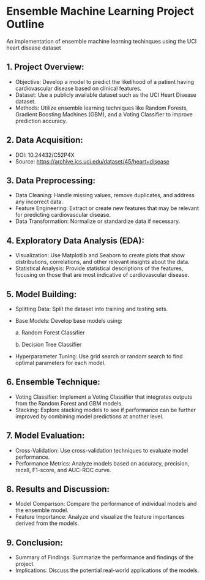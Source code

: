 # Ensemble Machine Learning Project Outline
 An implementation of ensemble machine learning techinques using the UCI heart disease dataset

## 1. Project Overview:
- Objective: Develop a model to predict the likelihood of a patient having cardiovascular disease based on clinical features.
- Dataset: Use a publicly available dataset such as the UCI Heart Disease dataset.
- Methods: Utilize ensemble learning techniques like Random Forests, Gradient Boosting Machines (GBM), and a Voting Classifier to improve prediction accuracy.

## 2. Data Acquisition:
- DOI: 10.24432/C52P4X 
- Source: https://archive.ics.uci.edu/dataset/45/heart+disease

## 3. Data Preprocessing:
- Data Cleaning: Handle missing values, remove duplicates, and address any incorrect data.
- Feature Engineering: Extract or create new features that may be relevant for predicting cardiovascular disease.
- Data Transformation: Normalize or standardize data if necessary.

## 4. Exploratory Data Analysis (EDA):
- Visualization: Use Matplotlib and Seaborn to create plots that show distributions, correlations, and other relevant insights about the data.
- Statistical Analysis: Provide statistical descriptions of the features, focusing on those that are most indicative of cardiovascular disease.

## 5. Model Building:
- Splitting Data: Split the dataset into training and testing sets.
- Base Models: Develop base models using:
  
     a. Random Forest Classifier
  
     b. Decision Tree Classifier
  
- Hyperparameter Tuning: Use grid search or random search to find optimal parameters for each model.

## 6. Ensemble Technique:
- Voting Classifier: Implement a Voting Classifier that integrates outputs from the Random Forest and GBM models.
- Stacking: Explore stacking models to see if performance can be further improved by combining model predictions at another level.

## 7. Model Evaluation:
- Cross-Validation: Use cross-validation techniques to evaluate model performance.
- Performance Metrics: Analyze models based on accuracy, precision, recall, F1-score, and AUC-ROC curve.

## 8. Results and Discussion:
- Model Comparison: Compare the performance of individual models and the ensemble model.
- Feature Importance: Analyze and visualize the feature importances derived from the models.

## 9. Conclusion:
- Summary of Findings: Summarize the performance and findings of the project.
- Implications: Discuss the potential real-world applications of the models.
